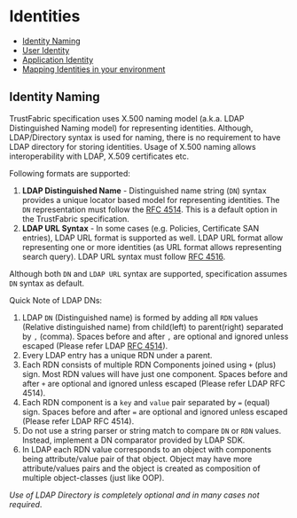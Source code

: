 # Identities

* [Identity Naming](#identity-naming)
* [User Identity](./identity/Users.md)
* [Application Identity](./identity/Applications.md)
* [Mapping Identities in your environment](./identity/Mapping.md)

## Identity Naming

TrustFabric specification uses X.500 naming model (a.k.a. LDAP Distinguished Naming model) for representing identities. Although, LDAP/Directory syntax is used for naming, there is no requirement to have LDAP directory for storing identities. Usage of X.500 naming allows interoperability with LDAP, X.509 certificates etc.

Following formats are supported:

1. **LDAP Distinguished Name** - Distinguished name string (`DN`) syntax provides a unique locator based model for representing identities. The `DN` representation must follow the [RFC 4514](https://tools.ietf.org/html/rfc4514). This is a default option in the TrustFabric specification.
1. **LDAP URL Syntax** - In some cases (e.g. Policies, Certificate SAN entries), LDAP URL format is supported as well. LDAP URL format allow representing one or more identities (as URL format allows representing search query). LDAP URL syntax must follow [RFC 4516](https://tools.ietf.org/html/rfc4516).

Although both `DN` and `LDAP URL` syntax are supported, specification assumes `DN` syntax as default. 

Quick Note of LDAP DNs:

1. LDAP `DN` (Distinguished name) is formed by adding all `RDN` values (Relative distinguished name) from child(left) to parent(right) separated by `,` (comma). Spaces before and after `,` are optional and ignored unless escaped (Please refer LDAP [RFC 4514](https://tools.ietf.org/html/rfc4514)).
1. Every LDAP entry has a unique RDN under a parent.
1. Each RDN consists of multiple RDN Components joined using `+` (plus) sign. Most RDN values will have just one component. Spaces before and after `+` are optional and ignored unless escaped (Please refer LDAP RFC 4514).
1. Each RDN component is a `key` and `value` pair separated by `=` (equal) sign. Spaces before and after `=` are optional and ignored unless escaped (Please refer LDAP RFC 4514).
1. Do not use a string parser or string match to compare `DN` or `RDN` values. Instead, implement a DN comparator provided by LDAP SDK.
1. In LDAP each RDN value corresponds to an object with components being attribute/value pair of that object. Object may have more attribute/values pairs and the object is created as composition of multiple object-classes (just like OOP).

*Use of LDAP Directory is completely optional and in many cases not required*.
